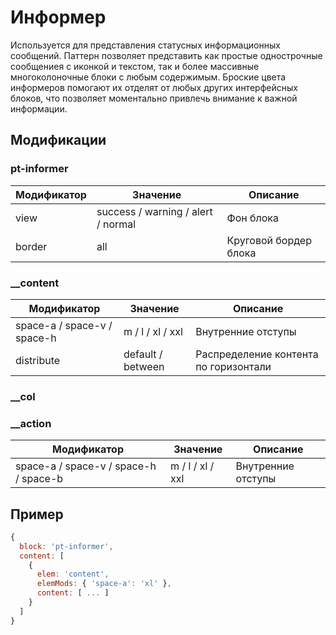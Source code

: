 # Информер
Используется для представления статусных информационных сообщений. Паттерн позволяет представить как простые однострочные сообщениея с иконкой и текстом, так и более массивные многоколоночные блоки с любым содержимым. Броские цвета информеров помогают их отделят от любых других интерфейсных блоков, что позволяет моментально привлечь внимание к важной информации.

## Модификации

### pt-informer

| Модификатор | Значение                           | Описание                |  
| ----------- | ---------------------------------- | ----------------------- |
| view        | success / warning / alert / normal | Фон блока               |
| border      | all                                | Круговой бордер блока   |

### __content

| Модификатор                 | Значение                        | Описание                                   |  
| --------------------------- | ------------------------------- | ------------------------------------------ |
| space-a / space-v / space-h | m / l / xl / xxl                | Внутренние отступы                         |
| distribute                  | default / between               | Распределение контента по горизонтали      |

### __col


### __action

| Модификатор                           | Значение                        | Описание                                   |  
| ------------------------------------- | ------------------------------- | ------------------------------------------ |
| space-a / space-v / space-h / space-b | m / l / xl / xxl                | Внутренние отступы                         |


## Пример

```javascript
{
  block: 'pt-informer',
  content: [
    {
      elem: 'content',
      elemMods: { 'space-a': 'xl' },
      content: [ ... ]
    }
  ]
}
```
